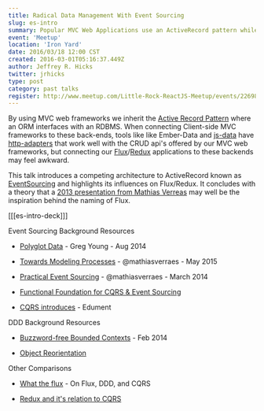 ```yaml
---
title: Radical Data Management With Event Sourcing
slug: es-intro
summary: Popular MVC Web Applications use an ActiveRecord pattern while Flux/Redux is more closely motivated by an Event Sourcing architecture.  This does NOT present an incompatibility, but learning about Event Sourcing may support clarity of our application design.
event: 'Meetup'
location: 'Iron Yard'
date: 2016/03/18 12:00 CST
created: 2016-03-01T05:16:37.449Z
author: Jeffrey R. Hicks
twitter: jrhicks
type: post
category: past talks
register: http://www.meetup.com/Little-Rock-ReactJS-Meetup/events/226981566/
---
```


By using MVC web frameworks we inherit the [Active Record Pattern](https://en.wikipedia.org/wiki/Active_record_pattern) where an ORM interfaces with an RDBMS.  When connecting Client-side MVC frameworks to these back-ends, tools like like Ember-Data and [js-data](http://www.js-data.io/) have [http-adapters](http://www.js-data.io/docs/dshttpadapter) that work well with the CRUD api's offered by our MVC web frameworks, but connecting our [Flux](https://facebook.github.io/flux/docs/overview.html)/[Redux](http://redux.js.org/) applications to these backends may feel awkward.

This talk introduces a competing architecture to ActiveRecord known as [EventSourcing](http://martinfowler.com/eaaDev/EventSourcing.html) and highlights its influences on Flux/Redux.  It concludes with a theory that a [2013 presentation from Mathias Verreas](http://verraes.net/2013/12/fighting-bottlenecks-with-cqrs/) may well be the inspiration behind the naming of Flux.

[[[es-intro-deck]]]

Event Sourcing Background Resources

* [Polyglot Data](https://www.youtube.com/watch?v=hv2dKtPq0ME) - Greg Young - Aug 2014

* [Towards Modeling Processes](http://verraes.net/2015/05/towards-modelling-processes/) - @mathiasverraes - May 2015

* [Practical Event Sourcing](http://verraes.net/2014/03/practical-event-sourcing/) - @mathiasverraes - March 2014

* [Functional Foundation for CQRS & Event Sourcing](http://verraes.net/2014/05/functional-foundation-for-cqrs-event-sourcing/)

* [CQRS introduces](http://cqrs.nu/tutorial/cs/01-design) - Edument

DDD Background Resources

* [Buzzword-free Bounded Contexts](http://verraes.net/2014/02/buzzword-free-bounded-contexts/) - Feb 2014

* [Object Reorientation](https://www.youtube.com/watch?v=rbmxV5i18iI)

Other Comparisons

* [What the flux](http://jaysoo.ca/2015/02/06/what-the-flux/) - On Flux, DDD, and CQRS

* [Redux and it's relation to CQRS](https://github.com/reactjs/redux/issues/351)
